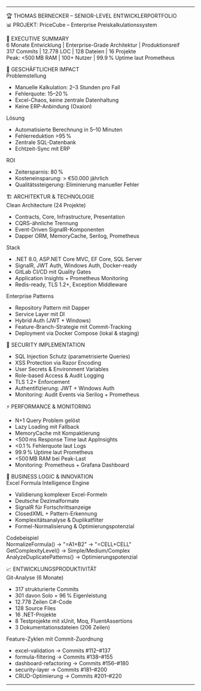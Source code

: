 
---

🏆 THOMAS BERNECKER – SENIOR-LEVEL ENTWICKLERPORTFOLIO  
📊 PROJEKT: PriceCube – Enterprise Preiskalkulationssystem

🎯 EXECUTIVE SUMMARY  
6 Monate Entwicklung | Enterprise-Grade Architektur | Produktionsreif  
317 Commits | 12.778 LOC | 128 Dateien | 16 Projekte  
Peak: <500 MB RAM | 100+ Nutzer | 99.9 % Uptime laut Prometheus

💼 GESCHÄFTLICHER IMPACT  
Problemstellung  
- Manuelle Kalkulation: 2–3 Stunden pro Fall  
- Fehlerquote: 15–20 %  
- Excel-Chaos, keine zentrale Datenhaltung  
- Keine ERP-Anbindung (Oxaion)

Lösung  
- Automatisierte Berechnung in 5–10 Minuten  
- Fehlerreduktion >95 %  
- Zentrale SQL-Datenbank  
- Echtzeit-Sync mit ERP

ROI  
- Zeitersparnis: 80 %  
- Kosteneinsparung: > €50.000 jährlich  
- Qualitätssteigerung: Eliminierung manueller Fehler

🏗️ ARCHITEKTUR & TECHNOLOGIE  
Clean Architecture (24 Projekte)  
- Contracts, Core, Infrastructure, Presentation  
- CQRS-ähnliche Trennung  
- Event-Driven SignalR-Komponenten  
- Dapper ORM, MemoryCache, Serilog, Prometheus

Stack  
- .NET 8.0, ASP.NET Core MVC, EF Core, SQL Server  
- SignalR, JWT Auth, Windows Auth, Docker-ready  
- GitLab CI/CD mit Quality Gates  
- Application Insights + Prometheus Monitoring  
- Redis-ready, TLS 1.2+, Exception Middleware

Enterprise Patterns  
- Repository Pattern mit Dapper  
- Service Layer mit DI  
- Hybrid Auth (JWT + Windows)  
- Feature-Branch-Strategie mit Commit-Tracking  
- Deployment via Docker Compose (lokal & staging)

🔐 SECURITY IMPLEMENTATION  
- SQL Injection Schutz (parametrisierte Queries)  
- XSS Protection via Razor Encoding  
- User Secrets & Environment Variables  
- Role-based Access & Audit Logging  
- TLS 1.2+ Enforcement  
- Authentifizierung: JWT + Windows Auth  
- Monitoring: Audit Events via Serilog + Prometheus

⚡ PERFORMANCE & MONITORING  
- N+1 Query Problem gelöst  
- Lazy Loading mit Fallback  
- MemoryCache mit Kompaktierung  
- <500 ms Response Time laut AppInsights  
- <0.1 % Fehlerquote laut Logs  
- 99.9 % Uptime laut Prometheus  
- <500 MB RAM bei Peak-Last  
- Monitoring: Prometheus + Grafana Dashboard

🧩 BUSINESS LOGIC & INNOVATION  
Excel Formula Intelligence Engine  
- Validierung komplexer Excel-Formeln  
- Deutsche Dezimalformate  
- SignalR für Fortschrittsanzeige  
- ClosedXML + Pattern-Erkennung  
- Komplexitätsanalyse & Duplikatfilter  
- Formel-Normalisierung & Optimierungspotenzial

Codebeispiel  
NormalizeFormula() → "=A1+B2" → "=CELL+CELL"  
GetComplexityLevel() → Simple/Medium/Complex  
AnalyzeDuplicatePatterns() → Optimierungspotenzial

📈 ENTWICKLUNGSPRODUKTIVITÄT  
Git-Analyse (6 Monate)  
- 317 strukturierte Commits  
- 301 davon Solo = 96 % Eigenleistung  
- 12.778 Zeilen C#-Code  
- 128 Source Files  
- 16 .NET-Projekte  
- 8 Testprojekte mit xUnit, Moq, FluentAssertions  
- 3 Dokumentationsdateien (206 Zeilen)

Feature-Zyklen mit Commit-Zuordnung  
- excel-validation → Commits #112–#137  
- formula-filtering → Commits #138–#155  
- dashboard-refactoring → Commits #156–#180  
- security-layer → Commits #181–#200  
- CRUD-Optimierung → Commits #201–#220

---
